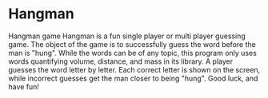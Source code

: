 # Hangman
Hangman game
Hangman is a fun single player or multi player guessing game. The object of the game is to successfully guess the word before the man is "hung". While the words can be of any topic, this program only uses words quantifying volume, distance, and mass in its library. A player guesses the word letter by letter. Each correct letter is shown on the screen, while incorrect guesses get the man closer to being "hung". Good luck, and have fun!
